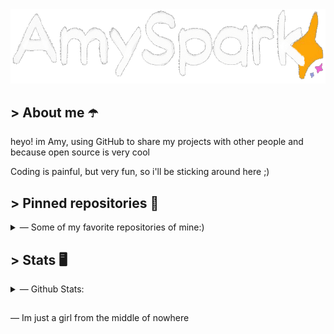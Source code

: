 ﻿<a href = "https://AmySpark-ng.github.io">
	<img src = "amulogo.gif">
	<!-- ^ Made by DevkyRD - https://twitter.com/fabiantol31 -->
</a>

## > About me ☂️
heyo! im Amy, using GitHub to share my projects with other people and because open source is very cool

Coding is painful, but very fun, so i'll be sticking around here ;)

## > Pinned repositories 🐙

<details>
<summary>— Some of my favorite repositories of mine:)</summary>
<br>

<a href="https://github.com/anuraghazra/github-readme-stats">
  <img align="center" src="https://github-readme-stats.vercel.app/api/pin/?username=anuraghazra&repo=github-readme-stats" />
</a>

<a href="https://github.com/anuraghazra/github-readme-stats">
  <img align="center" src="https://github-readme-stats.vercel.app/api/pin/?username=anuraghazra&repo=github-readme-stats" />
</a>

<!-- [![AmySparkNG's website](https://github-readme-stats.vercel.app/api/pin/?username=amyspark-ng&repo=amyspark-ng.github.io&theme=dracula&)](https://github.com/amyspark-ng/amyspark-ng.github.io)

[![Average Discord.js-v13 bot](https://github-readme-stats.vercel.app/api/pin/?username=amyspark-ng&repo=AverageDiscordBot&theme=dracula&)](https://github.com/amyspark-ng/amyspark-ng.github.io)

[![UnityIntegrationFunzies](https://github-readme-stats.vercel.app/api/pin/?username=amyspark-ng&repo=UnityINtegrationFunzies&theme=dracula&)](https://github.com/amyspark-ng/amyspark-ng.github.io) -->

<!-- [![Marktonator](https://github-readme-stats.vercel.app/api/pin/?username=amyspark-ng&repo=Marktonator&theme=dracula&)](https://github.com/
amyspark-ng/amyspark-ng.github.io) -->

- [Marktonator](https://markjam.repl.co/) - Coming soon

</details>

## > Stats 🖥️

<details>
	<summary>— Github Stats:</summary>

<p>
	<img src = "https://github-readme-stats.vercel.app/api?username=amySpark-ng&show_icons=true&theme=radical&count_private=true&include_all_commits=true&">
	<img src = "https://github-readme-stats.vercel.app/api/top-langs/?username=amyspark-ng&layout=compact&card_width=445&theme=radical&hide=shaderlab,hlsl">
</p>

</details>

##

— Im just a girl from the middle of nowhere
<!-- Girls and boys - underscores -->
